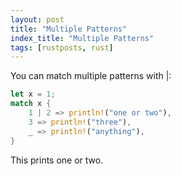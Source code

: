 ```yaml
---
layout: post
title: "Multiple Patterns"
index_title: "Multiple Patterns"
tags: [rustposts, rust]
---
```


You can match multiple patterns with \|:

```rust
let x = 1;
match x {
    1 | 2 => println!("one or two"),
    3 => println!("three"),
    _ => println!("anything"),
}
```

This prints one or two.
